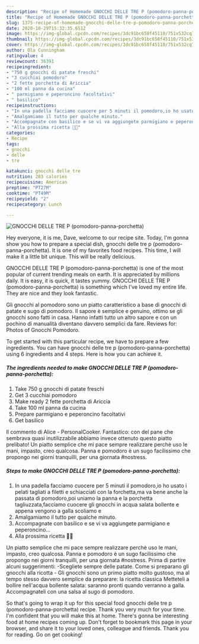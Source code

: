 ```yaml
---
description: "Recipe of Homemade GNOCCHI DELLE TRE P (pomodoro-panna-porchetta)"
title: "Recipe of Homemade GNOCCHI DELLE TRE P (pomodoro-panna-porchetta)"
slug: 1375-recipe-of-homemade-gnocchi-delle-tre-p-pomodoro-panna-porchetta
date: 2020-10-29T15:32:35.651Z
image: https://img-global.cpcdn.com/recipes/3dc91bc658f45110/751x532cq70/gnocchi-delle-tre-p-pomodoro-panna-porchetta-recipe-main-photo.jpg
thumbnail: https://img-global.cpcdn.com/recipes/3dc91bc658f45110/751x532cq70/gnocchi-delle-tre-p-pomodoro-panna-porchetta-recipe-main-photo.jpg
cover: https://img-global.cpcdn.com/recipes/3dc91bc658f45110/751x532cq70/gnocchi-delle-tre-p-pomodoro-panna-porchetta-recipe-main-photo.jpg
author: Ola Cunningham
ratingvalue: 4
reviewcount: 36391
recipeingredient:
- "750 g gnocchi di patate freschi"
- "3 cucchiai pomodoro"
- "2 fette porchetta di Ariccia"
- "100 ml panna da cucina"
- " parmigiano e peperoncino facoltativi"
- " basilico"
recipeinstructions:
- "In una padella facciamo cuocere per 5 minuti il pomodoro,io ho usato i pelati tagliati a filetti e schiacciati con la forchetta,ma va bene anche la passata di pomodoro,poi uniamo la panna e la porchetta tagliuzzata,facciamo cuocere gli gnocchi in acqua salata bollente e appena vengono a galla scoliamo e"
- "Amalgamiamo il tutto per qualche minuto."
- "Accompagnate con basilico e se vi va aggiungete parmigiano e peperoncino..."
- "Alla prossima ricetta 👩‍🍳"
categories:
- Recipe
tags:
- gnocchi
- delle
- tre

katakunci: gnocchi delle tre 
nutrition: 283 calories
recipecuisine: American
preptime: "PT27M"
cooktime: "PT49M"
recipeyield: "2"
recipecategory: Lunch

---
```



![GNOCCHI DELLE TRE P (pomodoro-panna-porchetta)](https://img-global.cpcdn.com/recipes/3dc91bc658f45110/751x532cq70/gnocchi-delle-tre-p-pomodoro-panna-porchetta-recipe-main-photo.jpg)

Hey everyone, it is me, Dave, welcome to our recipe site. Today, I'm gonna show you how to prepare a special dish, gnocchi delle tre p (pomodoro-panna-porchetta). It is one of my favorites food recipes. This time, I will make it a little bit unique. This will be really delicious.

GNOCCHI DELLE TRE P (pomodoro-panna-porchetta) is one of the most popular of current trending meals on earth. It is appreciated by millions daily. It is easy, it is quick, it tastes yummy. GNOCCHI DELLE TRE P (pomodoro-panna-porchetta) is something which I've loved my entire life. They are nice and they look fantastic.

Gli gnocchi al pomodoro sono un piatto caratteristico a base di gnocchi di patate e sugo di pomodoro. Il sapore è semplice e genuino, ottimo se gli gnocchi sono fatti in casa. Hanno infatti tutto un altro sapore e con un pochino di manualità diventano davvero semplici da fare. Reviews for: Photos of Gnocchi Pomodoro.


To get started with this particular recipe, we have to prepare a few ingredients. You can have gnocchi delle tre p (pomodoro-panna-porchetta) using 6 ingredients and 4 steps. Here is how you can achieve it.

<!--inarticleads1-->

##### The ingredients needed to make GNOCCHI DELLE TRE P (pomodoro-panna-porchetta):

1. Take 750 g gnocchi di patate freschi
1. Get 3 cucchiai pomodoro
1. Make ready 2 fette porchetta di Ariccia
1. Take 100 ml panna da cucina
1. Prepare  parmigiano e peperoncino facoltativi
1. Get  basilico


Il commento di Alice - PersonalCooker. Fantastico: con del pane che sembrava quasi inutilizzabile abbiamo invece ottenuto questo piatto prelibato! Un piatto semplice che mi pace sempre realizzare perchè uso le mani, impasto, creo qualcosa. Panna e pomodoro è un sugo facilissimo che propongo nei giorni tranquilli, per una giornata #nostress. 

<!--inarticleads2-->

##### Steps to make GNOCCHI DELLE TRE P (pomodoro-panna-porchetta):

1. In una padella facciamo cuocere per 5 minuti il pomodoro,io ho usato i pelati tagliati a filetti e schiacciati con la forchetta,ma va bene anche la passata di pomodoro,poi uniamo la panna e la porchetta tagliuzzata,facciamo cuocere gli gnocchi in acqua salata bollente e appena vengono a galla scoliamo e
1. Amalgamiamo il tutto per qualche minuto.
1. Accompagnate con basilico e se vi va aggiungete parmigiano e peperoncino...
1. Alla prossima ricetta 👩‍🍳


Un piatto semplice che mi pace sempre realizzare perchè uso le mani, impasto, creo qualcosa. Panna e pomodoro è un sugo facilissimo che propongo nei giorni tranquilli, per una giornata #nostress. Prima di partire alcuni suggerimenti: -Scegliete sempre delle patate. Come si preparano gli gnocchi alla ricotta - Gli gnocchi sono un primo piatto molto gustoso, ma al tempo stesso davvero semplice da preparare: la ricetta classica Metteteli a bollire nell&#39;acqua bollente salata: saranno pronti quando verranno a galla. Accompagnateli con una salsa al sugo di pomodoro. 

So that's going to wrap it up for this special food gnocchi delle tre p (pomodoro-panna-porchetta) recipe. Thank you very much for your time. I'm confident that you will make this at home. There's gonna be interesting food at home recipes coming up. Don't forget to bookmark this page in your browser, and share it to your loved ones, colleague and friends. Thank you for reading. Go on get cooking!
